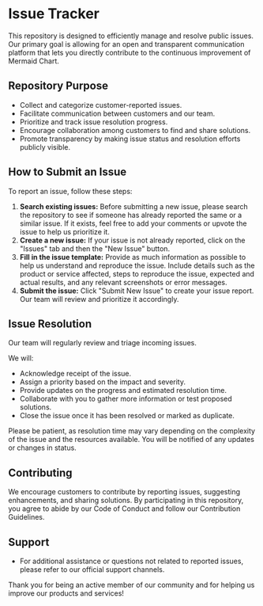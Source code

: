 # Issue Tracker

This repository is designed to efficiently manage and resolve public issues. Our primary goal is allowing for an open and transparent communication platform that lets you directly contribute to the continuous improvement of Mermaid Chart.

## Repository Purpose

* Collect and categorize customer-reported issues.
* Facilitate communication between customers and our team.
* Prioritize and track issue resolution progress.
* Encourage collaboration among customers to find and share solutions.
* Promote transparency by making issue status and resolution efforts publicly visible.

## How to Submit an Issue

To report an issue, follow these steps:

1. **Search existing issues:** Before submitting a new issue, please search the repository to see if someone has already reported the same or a similar issue. If it exists, feel free to add your comments or upvote the issue to help us prioritize it.
2. **Create a new issue:** If your issue is not already reported, click on the "Issues" tab and then the "New Issue" button.
3. **Fill in the issue template:** Provide as much information as possible to help us understand and reproduce the issue. Include details such as the product or service affected, steps to reproduce the issue, expected and actual results, and any relevant screenshots or error messages.
4. **Submit the issue:** Click "Submit New Issue" to create your issue report. Our team will review and prioritize it accordingly.


## Issue Resolution

Our team will regularly review and triage incoming issues.

We will:

* Acknowledge receipt of the issue.
* Assign a priority based on the impact and severity.
* Provide updates on the progress and estimated resolution time.
* Collaborate with you to gather more information or test proposed solutions.
* Close the issue once it has been resolved or marked as duplicate.

Please be patient, as resolution time may vary depending on the complexity of the issue and the resources available. You will be notified of any updates or changes in status.

## Contributing

We encourage customers to contribute by reporting issues, suggesting enhancements, and sharing solutions. By participating in this repository, you agree to abide by our Code of Conduct and follow our Contribution Guidelines.

## Support

* For additional assistance or questions not related to reported issues, please refer to our official support channels.

Thank you for being an active member of our community and for helping us improve our products and services!
